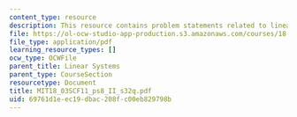 ```yaml
---
content_type: resource
description: This resource contains problem statements related to linear systems.
file: https://ol-ocw-studio-app-production.s3.amazonaws.com/courses/18-03sc-differential-equations-fall-2011/69761d1eec19dbac208fc00eb829798b_MIT18_03SCF11_ps8_II_s32q.pdf
file_type: application/pdf
learning_resource_types: []
ocw_type: OCWFile
parent_title: Linear Systems
parent_type: CourseSection
resourcetype: Document
title: MIT18_03SCF11_ps8_II_s32q.pdf
uid: 69761d1e-ec19-dbac-208f-c00eb829798b
---
```

